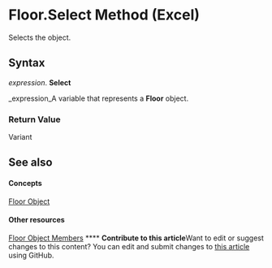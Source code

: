 
# Floor.Select Method (Excel)

Selects the object.


## Syntax

 _expression_. **Select**

 _expression_A variable that represents a  **Floor** object.


### Return Value

Variant


## See also


#### Concepts


 [Floor Object](74c71ca8-a0d4-f7cf-a002-5cec7a27b70d.md)
#### Other resources


 [Floor Object Members](5c7d66cd-062f-109e-a389-d566cef80c19.md)
****   **Contribute to this article**Want to edit or suggest changes to this content? You can edit and submit changes to  [this article](https://github.com/jhershey00/VBA_Excel_Test/OpenXMLCon/articles/53e8a6da-d198-af5d-596e-507c8eacda18.md) using GitHub.

